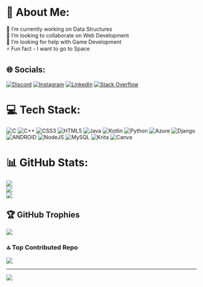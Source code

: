 # 💫 About Me:
🔭 I’m currently working on Data Structures<br>👯 I’m looking to collaborate on Web Development<br>🤝 I’m looking for help with Game Development<br>⚡ Fun fact - I want to go to Space


## 🌐 Socials:
[![Discord](https://img.shields.io/badge/Discord-%237289DA.svg?logo=discord&logoColor=white)](https://discord.gg/https://discord.gg/gNNEEs3p) [![Instagram](https://img.shields.io/badge/Instagram-%23E4405F.svg?logo=Instagram&logoColor=white)](https://instagram.com/am_13_it) [![LinkedIn](https://img.shields.io/badge/LinkedIn-%230077B5.svg?logo=linkedin&logoColor=white)](https://linkedin.com/in/in/amit-kumar-73a257258) [![Stack Overflow](https://img.shields.io/badge/-Stackoverflow-FE7A16?logo=stack-overflow&logoColor=white)](https://stackoverflow.com/users/22010755) 

# 💻 Tech Stack:
![C](https://img.shields.io/badge/c-%2300599C.svg?style=for-the-badge&logo=c&logoColor=white) ![C++](https://img.shields.io/badge/c++-%2300599C.svg?style=for-the-badge&logo=c%2B%2B&logoColor=white) ![CSS3](https://img.shields.io/badge/css3-%231572B6.svg?style=for-the-badge&logo=css3&logoColor=white) ![HTML5](https://img.shields.io/badge/html5-%23E34F26.svg?style=for-the-badge&logo=html5&logoColor=white) ![Java](https://img.shields.io/badge/java-%23ED8B00.svg?style=for-the-badge&logo=java&logoColor=white) ![Kotlin](https://img.shields.io/badge/kotlin-%230095D5.svg?style=for-the-badge&logo=kotlin&logoColor=white) ![Python](https://img.shields.io/badge/python-3670A0?style=for-the-badge&logo=python&logoColor=ffdd54) ![Azure](https://img.shields.io/badge/azure-%230072C6.svg?style=for-the-badge&logo=azure-devops&logoColor=white) ![Django](https://img.shields.io/badge/django-%23092E20.svg?style=for-the-badge&logo=django&logoColor=white) ![ANDROID](https://img.shields.io/badge/android-%2320232a.svg?style=for-the-badge&logo=android&logoColor=%a4c639) ![NodeJS](https://img.shields.io/badge/node.js-6DA55F?style=for-the-badge&logo=node.js&logoColor=white) ![MySQL](https://img.shields.io/badge/mysql-%2300f.svg?style=for-the-badge&logo=mysql&logoColor=white) ![Krita](https://img.shields.io/badge/Krita-203759?style=for-the-badge&logo=krita&logoColor=EEF37B) ![Canva](https://img.shields.io/badge/Canva-%2300C4CC.svg?style=for-the-badge&logo=Canva&logoColor=white)
# 📊 GitHub Stats:
![](https://github-readme-stats.vercel.app/api?username=Tealspider23&theme=midnight-purple&hide_border=false&include_all_commits=true&count_private=false)<br/>
![](https://github-readme-streak-stats.herokuapp.com/?user=Tealspider23&theme=midnight-purple&hide_border=false)<br/>
![](https://github-readme-stats.vercel.app/api/top-langs/?username=Tealspider23&theme=midnight-purple&hide_border=false&include_all_commits=true&count_private=false&layout=compact)

## 🏆 GitHub Trophies
![](https://github-profile-trophy.vercel.app/?username=Tealspider23&theme=radical&no-frame=false&no-bg=true&margin-w=4)

### 🔝 Top Contributed Repo
![](https://github-contributor-stats.vercel.app/api?username=Tealspider23&limit=5&theme=dark&combine_all_yearly_contributions=true)



---
[![](https://visitcount.itsvg.in/api?id=Tealspider23&icon=0&color=0)](https://visitcount.itsvg.in)

<!-- Proudly created with GPRM ( https://gprm.itsvg.in ) -->
